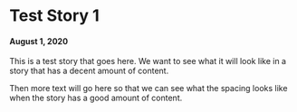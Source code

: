 # Test Story 1

#### August 1, 2020 ####

This is a test story that goes here. We want to see what it will look like in a story that has a decent amount of content.

<div class="break-line"/>

Then more text will go here so that we can see what the spacing looks like when the story has a good amount of content.